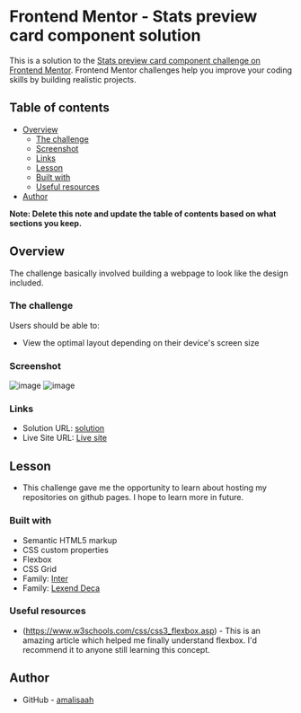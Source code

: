 # Frontend Mentor - Stats preview card component solution

This is a solution to the [Stats preview card component challenge on Frontend Mentor](https://www.frontendmentor.io/challenges/stats-preview-card-component-8JqbgoU62). Frontend Mentor challenges help you improve your coding skills by building realistic projects. 

## Table of contents

- [Overview](#overview)
  - [The challenge](#the-challenge)
  - [Screenshot](#screenshot)
  - [Links](#links)
  - [Lesson](#lesson)
  - [Built with](#built-with)
  - [Useful resources](#useful-resources)
- [Author](#author)

**Note: Delete this note and update the table of contents based on what sections you keep.**

## Overview
The challenge basically involved building a webpage to look like the design included.
### The challenge

Users should be able to:

- View the optimal layout depending on their device's screen size

### Screenshot

![image](https://user-images.githubusercontent.com/100369935/161363875-1d2bd5d9-6932-407d-8585-28e8794a1e49.png)
![image](https://user-images.githubusercontent.com/100369935/161364447-a2eaf184-7c80-41af-926c-8970df0be685.png)

### Links

- Solution URL: [solution](https://github.com/amalisaah/statsPreview)
- Live Site URL: [Live site](https://amalisaah.github.io/statsPreview/)


## Lesson

- This challenge gave me the opportunity to learn about hosting my repositories on github pages. 
  I hope to learn more in future.

  
### Built with

- Semantic HTML5 markup
- CSS custom properties
- Flexbox
- CSS Grid
- Family: [Inter](https://fonts.google.com/specimen/Inter)
- Family: [Lexend Deca](https://fonts.google.com/specimen/Lexend+Deca)


### Useful resources

- (https://www.w3schools.com/css/css3_flexbox.asp) - This is an amazing article which helped me finally understand flexbox. I'd recommend it to anyone still learning this concept.

## Author

- GitHub - [amalisaah](https://github.com/amalisaah?tab=repositories)

